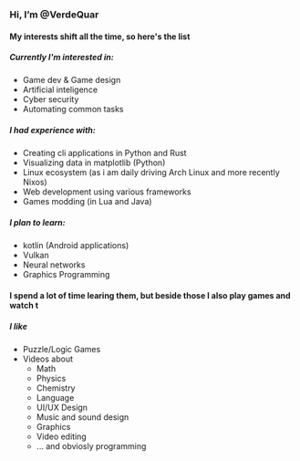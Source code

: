 ### Hi, I’m @VerdeQuar
#### My interests shift all the time, so here's the list

##### Currently I'm interested in:
- Game dev & Game design
- Artificial inteligence 
- Cyber security
- Automating common tasks

##### I had experience with:
- Creating cli applications in Python and Rust
- Visualizing data in matplotlib (Python)
- Linux ecosystem (as i am daily driving Arch Linux and more recently Nixos)
- Web development using various frameworks
- Games modding (in Lua and Java)

##### I plan to learn: 
- kotlin (Android applications)
- Vulkan
- Neural networks
- Graphics Programming

#### I spend a lot of time learing them, but beside those I also play games and watch t
##### I like
- Puzzle/Logic Games
- Videos about
  - Math
  - Physics
  - Chemistry
  - Language
  - UI/UX Design
  - Music and sound design
  - Graphics
  - Video editing
  - ... and obviosly programming
